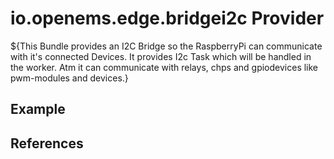 # io.openems.edge.bridgei2c Provider

${This Bundle provides an I2C Bridge so the RaspberryPi can communicate with it's connected Devices.
It provides I2c Task which will be handled in the worker. Atm it can communicate with relays, chps and gpiodevices like 
pwm-modules and devices.}

## Example

## References


